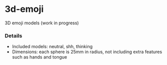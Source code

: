 # 3d-emoji
3D emoji models (work in progress)

### Details
- Included models: neutral, shh, thinking
- Dimensions: each sphere is 25mm in radius, not including extra features such as hands and tongue

